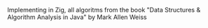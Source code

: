Implementing in Zig, all algoritms from the  book "Data Structures & Algorithm Analysis in Java" by
Mark Allen Weiss